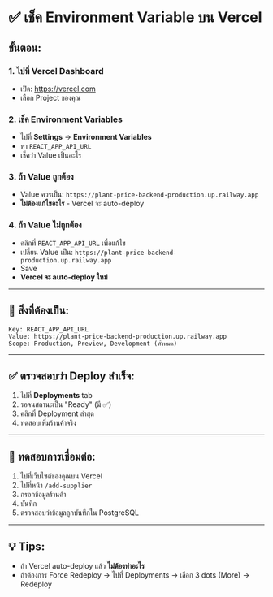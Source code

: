 # ✅ เช็ค Environment Variable บน Vercel

## ขั้นตอน:

### 1. ไปที่ Vercel Dashboard
- เปิด: https://vercel.com
- เลือก Project ของคุณ

### 2. เช็ค Environment Variables
- ไปที่ **Settings** → **Environment Variables**
- หา `REACT_APP_API_URL`
- เช็คว่า Value เป็นอะไร

### 3. ถ้า Value ถูกต้อง
- Value ควรเป็น: `https://plant-price-backend-production.up.railway.app`
- **ไม่ต้องแก้ไขอะไร** - Vercel จะ auto-deploy

### 4. ถ้า Value ไม่ถูกต้อง
- คลิกที่ `REACT_APP_API_URL` เพื่อแก้ไข
- เปลี่ยน Value เป็น: `https://plant-price-backend-production.up.railway.app`
- Save
- **Vercel จะ auto-deploy ใหม่**

---

## 🎯 สิ่งที่ต้องเป็น:

```
Key: REACT_APP_API_URL
Value: https://plant-price-backend-production.up.railway.app
Scope: Production, Preview, Development (ทั้งหมด)
```

---

## ✅ ตรวจสอบว่า Deploy สำเร็จ:

1. ไปที่ **Deployments** tab
2. รอจนสถานะเป็น "Ready" (มี ✅)
3. คลิกที่ Deployment ล่าสุด
4. ทดสอบเพิ่มร้านค้าจริง

---

## 🧪 ทดสอบการเชื่อมต่อ:

1. ไปที่เว็บไซต์ของคุณบน Vercel
2. ไปที่หน้า `/add-supplier`
3. กรอกข้อมูลร้านค้า
4. บันทึก
5. ตรวจสอบว่าข้อมูลถูกบันทึกใน PostgreSQL

---

## 💡 Tips:

- ถ้า Vercel auto-deploy แล้ว **ไม่ต้องทำอะไร**
- ถ้าต้องการ Force Redeploy → ไปที่ Deployments → เลือก 3 dots (More) → Redeploy

